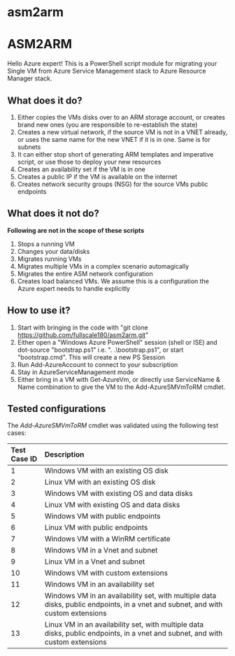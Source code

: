 # asm2arm

ASM2ARM
=========
Hello Azure expert! This is a PowerShell script module for migrating your Single VM from Azure Service Management stack to Azure Resource Manager stack.

What does it do?
-------------------
 1. Either copies the VMs disks over to an ARM storage account, or creates brand new ones (you are responsible to re-establish the state)
 2.  Creates a new virtual network, if the source VM is not in a VNET already, or uses the same name for the new VNET if it is in one. Same is for subnets
 3. It can either stop short of generating ARM templates and imperative script, or use those to deploy your new resources
 4. Creates an availability set if the VM is in one
 5. Creates a public IP if the VM is available on the internet
 6. Creates network security groups (NSG) for the source VMs public endpoints

What does it not do?
------------------------
**Following are not in the scope of these scripts**
 1. Stops a running VM 
 2. Changes your data/disks
 3. Migrates running VMs
 4. Migrates multiple VMs in a complex scenario automagically
 5. Migrates the entire ASM network configuration
 6. Creates load balanced VMs. We assume this is a configuration the Azure expert needs to handle explicitly
 
How to use it?
-----------------
 1. Start with bringing in the code with "git clone https://github.com/fullscale180/asm2arm.git"
 2. Either open a "Windows Azure PowerShell" session (shell or ISE) and dot-source "bootstrap.ps1" i.e. ". .\bootstrap.ps1", or start "bootstrap.cmd". This will create a new PS Session
 3. Run Add-AzureAccount to connect to your subscription
 4. Stay in AzureServiceManagement mode
 5. Either bring in a VM with Get-AzureVm, or directly use ServiceName & Name combination to give the VM to the Add-AzureSMVmToRM cmdlet.

Tested configurations
--------
The _Add-AzureSMVmToRM_ cmdlet was validated using the following test cases:

| Test Case ID | Description |
|:---|:---|
| 1	| Windows VM with an existing OS disk |
| 2	| Linux VM with an existing OS disk |
| 3	| Windows VM with existing OS and data disks |
| 4	| Linux VM with existing OS and data disks |
| 5 | Windows VM with public endpoints |
| 6 | Linux VM with public endpoints |
| 7 | Windows VM with a WinRM certificate |
| 8 | Windows VM in a Vnet and subnet |
| 9 | Linux VM in a Vnet and subnet |
| 10 | Windows VM with custom extensions |
| 11 | Windows VM in an availability set |
| 12 | Windows VM in an availability set, with multiple data disks, public endpoints, in a vnet and subnet, and with custom extensions |
| 13 | Linux VM in an availability set, with multiple data disks, public endpoints, in a vnet and subnet, and with custom extensions |




